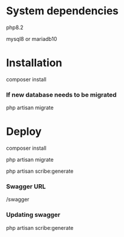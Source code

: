 # System dependencies

php8.2

mysql8 or mariadb10

# Installation

composer install

### If new database needs to be migrated

php artisan migrate

# Deploy
composer install

php artisan migrate

php artisan scribe:generate

### Swagger URL

/swagger

### Updating swagger

php artisan scribe:generate
